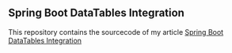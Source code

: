 Spring Boot DataTables Integration
--------------------------------------
This repository contains the sourcecode of my article [Spring Boot DataTables Integration ](https://nafisulbari.com/blog/17-spring-boot-datatables-integration "Spring Boot DataTables Integration ")